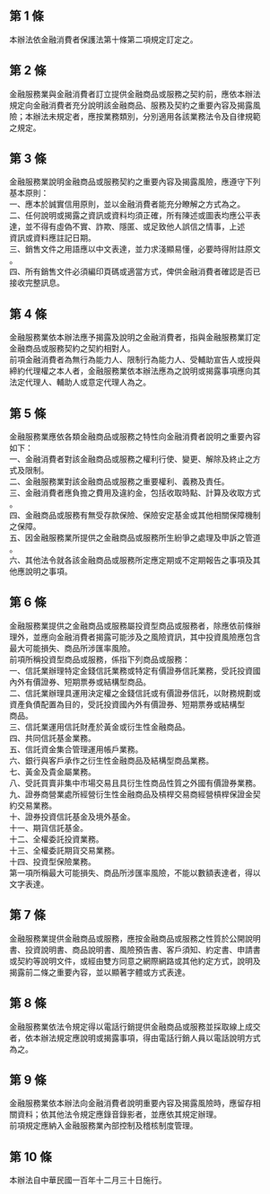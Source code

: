 第 1 條
-------
本辦法依金融消費者保護法第十條第二項規定訂定之。

第 2 條
-------
金融服務業與金融消費者訂立提供金融商品或服務之契約前，應依本辦法  
規定向金融消費者充分說明該金融商品、服務及契約之重要內容及揭露風  
險；本辦法未規定者，應按業務類別，分別適用各該業務法令及自律規範  
之規定。

第 3 條
-------
金融服務業說明金融商品或服務契約之重要內容及揭露風險，應遵守下列  
基本原則：  
一、應本於誠實信用原則，並以金融消費者能充分瞭解之方式為之。  
二、任何說明或揭露之資訊或資料均須正確，所有陳述或圖表均應公平表  
    達，並不得有虛偽不實、詐欺、隱匿、或足致他人誤信之情事，上述  
    資訊或資料應註記日期。  
三、銷售文件之用語應以中文表達，並力求淺顯易懂，必要時得附註原文  
    。  
四、所有銷售文件必須編印頁碼或適當方式，俾供金融消費者確認是否已  
    接收完整訊息。

第 4 條
-------
金融服務業依本辦法應予揭露及說明之金融消費者，指與金融服務業訂定  
金融商品或服務契約之契約相對人。  
前項金融消費者為無行為能力人、限制行為能力人、受輔助宣告人或授與  
締約代理權之本人者，金融服務業依本辦法應為之說明或揭露事項應向其  
法定代理人、輔助人或意定代理人為之。

第 5 條
-------
金融服務業應依各類金融商品或服務之特性向金融消費者說明之重要內容  
如下：  
一、金融消費者對該金融商品或服務之權利行使、變更、解除及終止之方  
    式及限制。  
二、金融服務業對該金融商品或服務之重要權利、義務及責任。  
三、金融消費者應負擔之費用及違約金，包括收取時點、計算及收取方式  
    。  
四、金融商品或服務有無受存款保險、保險安定基金或其他相關保障機制  
    之保障。  
五、因金融服務業所提供之金融商品或服務所生紛爭之處理及申訴之管道  
    。  
六、其他法令就各該金融商品或服務所定應定期或不定期報告之事項及其  
    他應說明之事項。

第 6 條
-------
金融服務業提供之金融商品或服務屬投資型商品或服務者，除應依前條辦  
理外，並應向金融消費者揭露可能涉及之風險資訊，其中投資風險應包含  
最大可能損失、商品所涉匯率風險。  
前項所稱投資型商品或服務，係指下列商品或服務：  
一、信託業辦理特定金錢信託業務或特定有價證券信託業務，受託投資國  
    內外有價證券、短期票券或結構型商品。  
二、信託業辦理具運用決定權之金錢信託或有價證券信託，以財務規劃或  
    資產負債配置為目的，受託投資國內外有價證券、短期票券或結構型  
    商品。  
三、信託業運用信託財產於黃金或衍生性金融商品。  
四、共同信託基金業務。  
五、信託資金集合管理運用帳戶業務。  
六、銀行與客戶承作之衍生性金融商品及結構型商品業務。  
七、黃金及貴金屬業務。  
八、受託買賣非集中市場交易且具衍生性商品性質之外國有價證券業務。  
九、證券商營業處所經營衍生性金融商品及槓桿交易商經營槓桿保證金契  
    約交易業務。  
十、證券投資信託基金及境外基金。  
十一、期貨信託基金。  
十二、全權委託投資業務。  
十三、全權委託期貨交易業務。  
十四、投資型保險業務。  
第一項所稱最大可能損失、商品所涉匯率風險，不能以數額表達者，得以  
文字表達。

第 7 條
-------
金融服務業提供金融商品或服務，應按金融商品或服務之性質於公開說明  
書、投資說明書、商品說明書、風險預告書、客戶須知、約定書、申請書  
或契約等說明文件，或經由雙方同意之網際網路或其他約定方式，說明及  
揭露前二條之重要內容，並以顯著字體或方式表達。

第 8 條
-------
金融服務業依法令規定得以電話行銷提供金融商品或服務並採取線上成交  
者，依本辦法規定應說明或揭露事項，得由電話行銷人員以電話說明方式  
為之。

第 9 條
-------
金融服務業依本辦法向金融消費者說明重要內容及揭露風險時，應留存相  
關資料；依其他法令規定應錄音錄影者，並應依其規定辦理。  
前項規定應納入金融服務業內部控制及稽核制度管理。

第 10 條
--------
本辦法自中華民國一百年十二月三十日施行。

